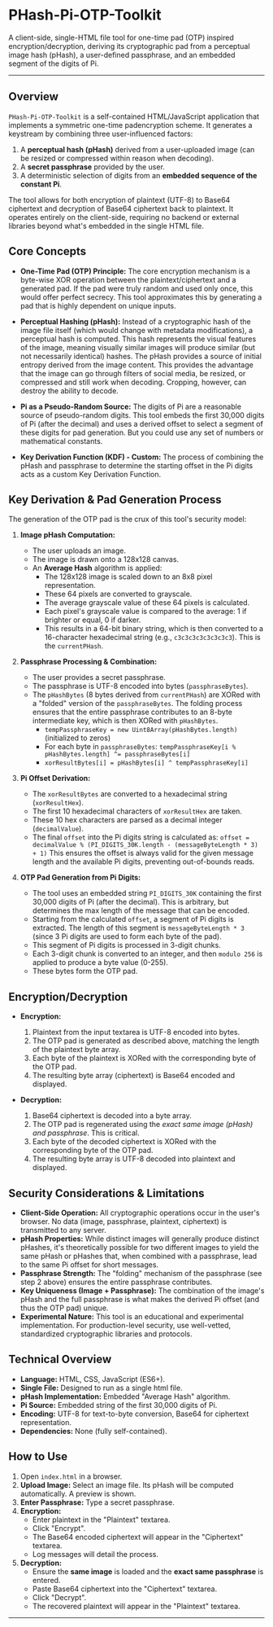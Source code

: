 # PHash-Pi-OTP-Toolkit

A client-side, single-HTML file tool for one-time pad (OTP) inspired encryption/decryption, deriving its cryptographic pad from a perceptual image hash (pHash), a user-defined passphrase, and an embedded segment of the digits of Pi.

---

## Overview

`PHash-Pi-OTP-Toolkit` is a self-contained HTML/JavaScript application that implements a symmetric one-time padencryption scheme. It generates a keystream by combining three user-influenced factors:

1.  A **perceptual hash (pHash)** derived from a user-uploaded image (can be resized or compressed within reason when decoding).
2.  A **secret passphrase** provided by the user.
3.  A deterministic selection of digits from an **embedded sequence of the constant Pi**.

The tool allows for both encryption of plaintext (UTF-8) to Base64 ciphertext and decryption of Base64 ciphertext back to plaintext. It operates entirely on the client-side, requiring no backend or external libraries beyond what's embedded in the single HTML file.

## Core Concepts

* **One-Time Pad (OTP) Principle:** The core encryption mechanism is a byte-wise XOR operation between the plaintext/ciphertext and a generated pad. If the pad were truly random and used only once, this would offer perfect secrecy. This tool approximates this by generating a pad that is highly dependent on unique inputs.

* **Perceptual Hashing (pHash):** Instead of a cryptographic hash of the image file itself (which would change with metadata modifications), a perceptual hash is computed. This hash represents the visual features of the image, meaning visually similar images will produce similar (but not necessarily identical) hashes. The pHash provides a source of initial entropy derived from the image content. This provides the advantage that the image can go through filters of social media, be resized, or compressed and still work when decoding. Cropping, however, can destroy the ability to decode.

* **Pi as a Pseudo-Random Source:** The digits of Pi are a reasonable source of pseudo-random digits. This tool embeds the first 30,000 digits of Pi (after the decimal) and uses a derived offset to select a segment of these digits for pad generation. But you could use any set of numbers or mathematical constants.

* **Key Derivation Function (KDF) - Custom:** The process of combining the pHash and passphrase to determine the starting offset in the Pi digits acts as a custom Key Derivation Function.

## Key Derivation & Pad Generation Process

The generation of the OTP pad is the crux of this tool's security model:

1.  **Image pHash Computation:**
    * The user uploads an image.
    * The image is drawn onto a 128x128 canvas.
    * An **Average Hash** algorithm is applied:
        * The 128x128 image is scaled down to an 8x8 pixel representation.
        * These 64 pixels are converted to grayscale.
        * The average grayscale value of these 64 pixels is calculated.
        * Each pixel's grayscale value is compared to the average: 1 if brighter or equal, 0 if darker.
        * This results in a 64-bit binary string, which is then converted to a 16-character hexadecimal string (e.g., `c3c3c3c3c3c3c3c3`). This is the `currentPHash`.

2.  **Passphrase Processing & Combination:**
    * The user provides a secret passphrase.
    * The passphrase is UTF-8 encoded into bytes (`passphraseBytes`).
    * The `pHashBytes` (8 bytes derived from `currentPHash`) are XORed with a "folded" version of the `passphraseBytes`. The folding process ensures that the entire passphrase contributes to an 8-byte intermediate key, which is then XORed with `pHashBytes`.
        * `tempPassphraseKey = new Uint8Array(pHashBytes.length)` (initialized to zeros)
        * For each byte in `passphraseBytes`: `tempPassphraseKey[i % pHashBytes.length] ^= passphraseBytes[i]`
        * `xorResultBytes[i] = pHashBytes[i] ^ tempPassphraseKey[i]`

3.  **Pi Offset Derivation:**
    * The `xorResultBytes` are converted to a hexadecimal string (`xorResultHex`).
    * The first 10 hexadecimal characters of `xorResultHex` are taken.
    * These 10 hex characters are parsed as a decimal integer (`decimalValue`).
    * The final `offset` into the Pi digits string is calculated as:
        `offset = decimalValue % (PI_DIGITS_30K.length - (messageByteLength * 3) + 1)`
        This ensures the offset is always valid for the given message length and the available Pi digits, preventing out-of-bounds reads.

4.  **OTP Pad Generation from Pi Digits:**
    * The tool uses an embedded string `PI_DIGITS_30K` containing the first 30,000 digits of Pi (after the decimal). This is arbitrary, but determines the max length of the message that can be encoded.
    * Starting from the calculated `offset`, a segment of Pi digits is extracted. The length of this segment is `messageByteLength * 3` (since 3 Pi digits are used to form each byte of the pad).
    * This segment of Pi digits is processed in 3-digit chunks.
    * Each 3-digit chunk is converted to an integer, and then `modulo 256` is applied to produce a byte value (0-255).
    * These bytes form the OTP pad.

## Encryption/Decryption

* **Encryption:**
    1.  Plaintext from the input textarea is UTF-8 encoded into bytes.
    2.  The OTP pad is generated as described above, matching the length of the plaintext byte array.
    3.  Each byte of the plaintext is XORed with the corresponding byte of the OTP pad.
    4.  The resulting byte array (ciphertext) is Base64 encoded and displayed.

* **Decryption:**
    1.  Base64 ciphertext is decoded into a byte array.
    2.  The OTP pad is regenerated using the *exact same image (pHash) and passphrase*. This is critical.
    3.  Each byte of the decoded ciphertext is XORed with the corresponding byte of the OTP pad.
    4.  The resulting byte array is UTF-8 decoded into plaintext and displayed.

## Security Considerations & Limitations

* **Client-Side Operation:** All cryptographic operations occur in the user's browser. No data (image, passphrase, plaintext, ciphertext) is transmitted to any server.
* **pHash Properties:** While distinct images will generally produce distinct pHashes, it's theoretically possible for two different images to yield the same pHash or pHashes that, when combined with a passphrase, lead to the same Pi offset for short messages. 
* **Passphrase Strength:** The "folding" mechanism of the passphrase (see step 2 above) ensures the entire passphrase contributes.
* **Key Uniqueness (Image + Passphrase):** The combination of the image's pHash and the full passphrase is what makes the derived Pi offset (and thus the OTP pad) unique.
* **Experimental Nature:** This tool is an educational and experimental implementation. For production-level security, use well-vetted, standardized cryptographic libraries and protocols.

## Technical Overview

* **Language:** HTML, CSS, JavaScript (ES6+).
* **Single File:** Designed to run as a single html file.
* **pHash Implementation:** Embedded "Average Hash" algorithm.
* **Pi Source:** Embedded string of the first 30,000 digits of Pi.
* **Encoding:** UTF-8 for text-to-byte conversion, Base64 for ciphertext representation.
* **Dependencies:** None (fully self-contained).

## How to Use

1.  Open `index.html` in a browser.
2.  **Upload Image:** Select an image file. Its pHash will be computed automatically. A preview is shown.
3.  **Enter Passphrase:** Type a secret passphrase.
4.  **Encryption:**
    * Enter plaintext in the "Plaintext" textarea.
    * Click "Encrypt".
    * The Base64 encoded ciphertext will appear in the "Ciphertext" textarea.
    * Log messages will detail the process.
5.  **Decryption:**
    * Ensure the **same image** is loaded and the **exact same passphrase** is entered.
    * Paste Base64 ciphertext into the "Ciphertext" textarea.
    * Click "Decrypt".
    * The recovered plaintext will appear in the "Plaintext" textarea.

---
